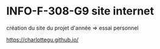 # INFO-F-308-G9 site internet 

création du site du projet d'année => essai personnel

https://charlottegu.github.io/



